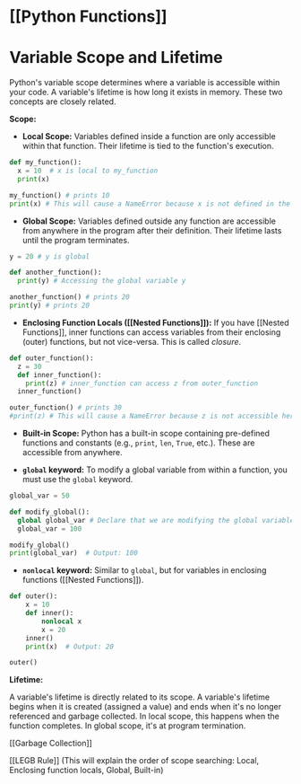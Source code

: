# [[Python Functions]]
# Variable Scope and Lifetime

Python's variable scope determines where a variable is accessible within your code.  A variable's lifetime is how long it exists in memory.  These two concepts are closely related.


**Scope:**

* **Local Scope:** Variables defined inside a function are only accessible within that function.  Their lifetime is tied to the function's execution.

```python
def my_function():
  x = 10  # x is local to my_function
  print(x)

my_function() # prints 10
print(x) # This will cause a NameError because x is not defined in the global scope.
```

* **Global Scope:** Variables defined outside any function are accessible from anywhere in the program after their definition.  Their lifetime lasts until the program terminates.

```python
y = 20 # y is global

def another_function():
  print(y) # Accessing the global variable y

another_function() # prints 20
print(y) # prints 20
```

* **Enclosing Function Locals ([[Nested Functions]]):**  If you have [[Nested Functions]], inner functions can access variables from their enclosing (outer) functions, but not vice-versa.  This is called *closure*.

```python
def outer_function():
  z = 30
  def inner_function():
    print(z) # inner_function can access z from outer_function
  inner_function()

outer_function() # prints 30
#print(z) # This will cause a NameError because z is not accessible here.

```

* **Built-in Scope:**  Python has a built-in scope containing pre-defined functions and constants (e.g., `print`, `len`, `True`, etc.). These are accessible from anywhere.

* **`global` keyword:** To modify a global variable from within a function, you must use the `global` keyword.

```python
global_var = 50

def modify_global():
  global global_var # Declare that we are modifying the global variable
  global_var = 100

modify_global()
print(global_var)  # Output: 100
```

* **`nonlocal` keyword:** Similar to `global`, but for variables in enclosing functions ([[Nested Functions]]).


```python
def outer():
    x = 10
    def inner():
        nonlocal x
        x = 20
    inner()
    print(x)  # Output: 20

outer()
```

**Lifetime:**

A variable's lifetime is directly related to its scope. A variable's lifetime begins when it is created (assigned a value) and ends when it's no longer referenced and garbage collected. In local scope, this happens when the function completes.  In global scope, it's at program termination.


[[Garbage Collection]]


[[LEGB Rule]] (This will explain the order of scope searching: Local, Enclosing function locals, Global, Built-in)
